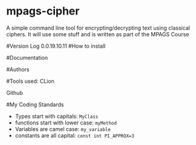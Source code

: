 # mpags-cipher
A simple command line tool for encrypting/decrypting text using classical ciphers. It will use some stuff and is written as part of the MPAGS Course

#Version Log
0.0.19.10.11
#How to install


#Documentation

#Authors

#Tools used:
CLion

Github

#My Coding Standards

* Types start with capitals: `MyClass`
* functions start with lower case: `myMethod`
* Variables are camel case: `my_variable`
* constants are all capital: `const int PI_APPROX=3`
